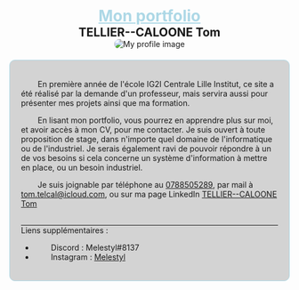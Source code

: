 <h1 style="color: lightblue; margin: 0; text-decoration: underline; text-align: center">Mon portfolio</h1>
<h2 style="margin: 0; text-align: center">TELLIER--CALOONE Tom</h2>
<img src="https://avatars.githubusercontent.com/u/37739581?v=4" style="border-radius: 50px; position: relative; left: 50%; transform: translate(-50%, 0)" alt="My profile image">
<div style="border: 1px solid lightblue; border-radius: 10px; padding: 20px; margin: 20px 0; text-indent: 30px; background-color: lightgray">
    <p>En première année de l'école IG2I Centrale Lille Institut, ce site a été réalisé par la demande d'un professeur, mais servira
aussi pour présenter mes projets ainsi que ma formation.</p>
    <p>En lisant mon portfolio, vous pourrez en apprendre plus sur moi, et avoir accès à mon
CV, pour me contacter. Je suis ouvert à toute proposition de stage, dans n'importe quel
domaine de l'informatique ou de l'industriel. Je serais également ravi de pouvoir répondre
à un de vos besoins si cela concerne un système d'information à mettre en place, ou
un besoin industriel.</p>
    <p>Je suis joignable par téléphone au <a href="tel:0788505289">0788505289</a>, par mail
à <a href="mailto:tom.telcal@icloud.com">tom.telcal@icloud.com</a>, ou sur ma page LinkedIn 
<a href="https://www.linkedin.com/in/tom-tellier-caloone-138bab230/">TELLIER--CALOONE Tom</a></p>
<p style="text-indent: 0; margin: 30px 0 0; border-top: 1px solid">Liens supplémentaires :<br/></p>
    <ul>
<li>Discord : Melestyl#8137</li>
<li>Instagram : <a href="https://instagram.com/melestyl?utm_medium=copy_link">Melestyl</a></li>
</ul>
</div>